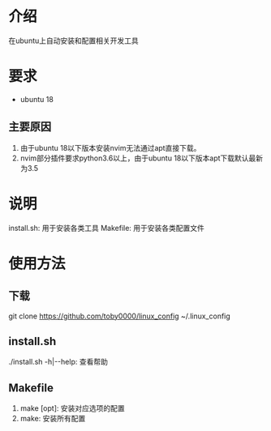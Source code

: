 # 介绍
在ubuntu上自动安装和配置相关开发工具

# 要求
- ubuntu 18

## 主要原因
1. 由于ubuntu 18以下版本安装nvim无法通过apt直接下载。
2. nvim部分插件要求python3.6以上，由于ubuntu 18以下版本apt下载默认最新为3.5

# 说明
install.sh: 用于安装各类工具
Makefile: 用于安装各类配置文件

# 使用方法
## 下载
git clone https://github.com/toby0000/linux_config ~/.linux_config

## install.sh
./install.sh -h|--help: 查看帮助

## Makefile
1. make [opt]: 安装对应选项的配置
2. make: 安装所有配置

